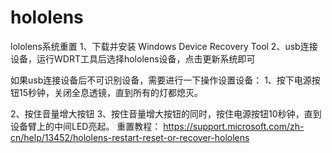 # hololens
lololens系统重置
1、下载并安装 Windows Device Recovery Tool
2、usb连接设备，运行WDRT工具后选择hololens设备，点击更新系统即可

如果usb连接设备后不可识别设备，需要进行一下操作设置设备：
1、按下电源按钮15秒钟，关闭全息透镜，直到所有的灯都熄灭。

2、按住音量增大按钮
3、按住音量增大按钮的同时，按住电源按钮10秒钟，直到设备臂上的中间LED亮起。
重置教程：
https://support.microsoft.com/zh-cn/help/13452/hololens-restart-reset-or-recover-hololens
